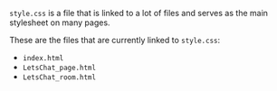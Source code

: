 <code>style.css</code> is a file that is linked to a lot of files and serves as the main stylesheet on many pages.

These are the files that are currently linked to <code>style.css</code>:

* <code>index.html</code>
* <code>LetsChat_page.html</code>
* <code>LetsChat_room.html</code>